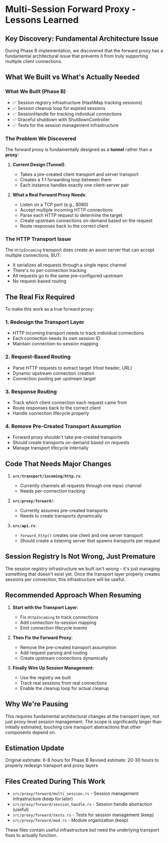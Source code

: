 # Multi-Session Forward Proxy - Lessons Learned

## Key Discovery: Fundamental Architecture Issue

During Phase B implementation, we discovered that the forward proxy has a fundamental architectural issue that prevents it from truly supporting multiple client connections.

## What We Built vs What's Actually Needed

### What We Built (Phase B)
- ✅ Session registry infrastructure (HashMap tracking sessions)
- ✅ Session cleanup loop for expired sessions
- ✅ SessionHandle for tracking individual connections
- ✅ Graceful shutdown with ShutdownController
- ✅ Tests for the session management infrastructure

### The Problem We Discovered

The forward proxy is fundamentally designed as a **tunnel** rather than a **proxy**:

1. **Current Design (Tunnel)**:
   - Takes a pre-created client transport and server transport
   - Creates a 1:1 forwarding loop between them
   - Each instance handles exactly one client-server pair

2. **What a Real Forward Proxy Needs**:
   - Listen on a TCP port (e.g., 8080)
   - Accept multiple incoming HTTP connections
   - Parse each HTTP request to determine the target
   - Create upstream connections on-demand based on the request
   - Route responses back to the correct client

### The HTTP Transport Issue

The `HttpIncoming` transport does create an axum server that can accept multiple connections, BUT:
- It serializes all requests through a single mpsc channel
- There's no per-connection tracking
- All requests go to the same pre-configured upstream
- No request-based routing

## The Real Fix Required

To make this work as a true forward proxy:

### 1. Redesign the Transport Layer
- HTTP incoming transport needs to track individual connections
- Each connection needs its own session ID
- Maintain connection-to-session mapping

### 2. Request-Based Routing
- Parse HTTP requests to extract target (Host header, URL)
- Dynamic upstream connection creation
- Connection pooling per upstream target

### 3. Response Routing
- Track which client connection each request came from
- Route responses back to the correct client
- Handle connection lifecycle properly

### 4. Remove Pre-Created Transport Assumption
- Forward proxy shouldn't take pre-created transports
- Should create transports on-demand based on requests
- Manage transport lifecycle internally

## Code That Needs Major Changes

1. **`src/transport/incoming/http.rs`**:
   - Currently channels all requests through one mpsc channel
   - Needs per-connection tracking

2. **`src/proxy/forward/`**:
   - Currently assumes pre-created transports
   - Needs to create transports dynamically

3. **`src/api.rs`**:
   - `forward_http()` creates one client and one server transport
   - Should create a listening server that spawns transports per request

## Session Registry Is Not Wrong, Just Premature

The session registry infrastructure we built isn't wrong - it's just managing something that doesn't exist yet. Once the transport layer properly creates sessions per connection, this infrastructure will be useful.

## Recommended Approach When Resuming

1. **Start with the Transport Layer**:
   - Fix `HttpIncoming` to track connections
   - Add connection-to-session mapping
   - Emit connection lifecycle events

2. **Then Fix the Forward Proxy**:
   - Remove the pre-created transport assumption
   - Add request parsing and routing
   - Create upstream connections dynamically

3. **Finally Wire Up Session Management**:
   - Use the registry we built
   - Track real sessions from real connections
   - Enable the cleanup loop for actual cleanup

## Why We're Pausing

This requires fundamental architectural changes at the transport layer, not just proxy-level session management. The scope is significantly larger than initially estimated, touching core transport abstractions that other components depend on.

## Estimation Update

Original estimate: 6-8 hours for Phase B
Revised estimate: 20-30 hours to properly redesign transport and proxy layers

## Files Created During This Work

- `src/proxy/forward/multi_session.rs` - Session management infrastructure (keep for later)
- `src/proxy/forward/session_handle.rs` - Session handle abstraction (useful)
- `src/proxy/forward/tests.rs` - Tests for session management (keep)
- `src/proxy/forward/mod.rs` - Module organization (keep)

These files contain useful infrastructure but need the underlying transport fixes to actually function.